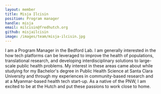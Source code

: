 ```yaml
---
layout: member
title: Misja Ilcisin
position: Program manager
handle: misja
email: milcisin@fredhutch.org
github: misjailcisin
image: /images/team/misja-ilcisin.jpg
---
```


I am a Program Manager in the Bedford Lab. I am generally interested in the how tech platforms can be leveraged to improve the health of populations, translational research, and developing interdisciplinary solutions to large-scale public health problems. My interest in these areas came about while studying for my Bachelor's degree in Public Health Science at Santa Clara University and through my experiences in community-based research and at a Myanmar-based health tech start-up. As a native of the PNW, I am excited to be at the Hutch and put these passions to work close to home.
